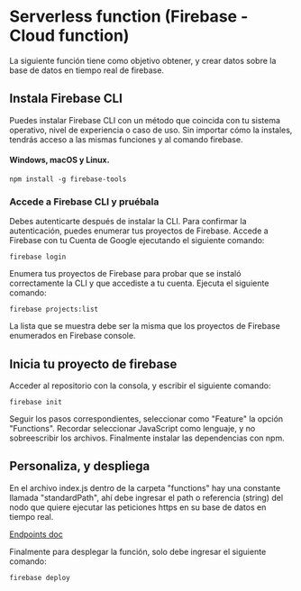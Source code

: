 # Serverless function (Firebase - Cloud function)

La siguiente función tiene como objetivo obtener, y crear datos sobre la base de datos en tiempo real de firebase.

## Instala Firebase CLI

Puedes instalar Firebase CLI con un método que coincida con tu sistema operativo, nivel de experiencia o caso de uso. Sin importar cómo la instales, tendrás acceso a las mismas funciones y al comando firebase.

#### Windows, macOS y Linux.

```
npm install -g firebase-tools
```

### Accede a Firebase CLI y pruébala

Debes autenticarte después de instalar la CLI. Para confirmar la autenticación, puedes enumerar tus proyectos de Firebase.
Accede a Firebase con tu Cuenta de Google ejecutando el siguiente comando:

```
firebase login
```

Enumera tus proyectos de Firebase para probar que se instaló correctamente la CLI y que accediste a tu cuenta. Ejecuta el siguiente comando:

```
firebase projects:list
```

La lista que se muestra debe ser la misma que los proyectos de Firebase enumerados en Firebase console.

## Inicia tu proyecto de firebase

Acceder al repositorio con la consola, y escribir el siguiente comando:

```
firebase init
```

Seguir los pasos correspondientes, seleccionar como "Feature" la opción "Functions".
Recordar seleccionar JavaScript como lenguaje, y no sobreescribir los archivos.
Finalmente instalar las dependencias con npm.

## Personaliza, y despliega

En el archivo index.js dentro de la carpeta "functions" hay una constante llamada "standardPath", ahí debe ingresar el path o referencia (string) del nodo que quiere ejecutar las peticiones https en su base de datos en tiempo real.

[Endpoints doc](https://documenter.getpostman.com/view/14109379/UVRBkki8)

Finalmente para desplegar la función, solo debe ingresar el siguiente comando:

```
firebase deploy
```
